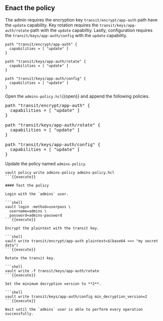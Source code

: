 ## Enact the policy

The admin requires the encryption key `transit/encrypt/app-auth` path have the
`update` capability. Key rotation requires the `transit/keys/app-auth/rotate`
path with the `update` capabiltiy. Lastly, configuration requires the
`transit/keys/app-auth/config` with the `update` capability.

```hcl
path "transit/encrypt/app-auth" {
  capabilities = [ "update" ]
}

path "transit/keys/app-auth/rotate" {
  capabilities = [ "update" ]
}

path "transit/keys/app-auth/config" {
  capabilities = [ "update" ]
}
```

Open the `admins-policy.hcl`{{open}} and append the following policies.

<pre class="file" data-filename="admins-policy.hcl" data-target="append">
path "transit/encrypt/app-auth" {
  capabilities = [ "update" ]
}

path "transit/keys/app-auth/rotate" {
  capabilities = [ "update" ]
}

path "transit/keys/app-auth/config" {
  capabilities = [ "update" ]
}
</pre>

Update the policy named `admins-policy`.

```shell
vault policy write admins-policy admins-policy.hcl
```{{execute}}

#### Test the policy

Login with the `admins` user.

```shell
vault login -method=userpass \
  username=admins \
  password=admins-password
```{{execute}}

Encrypt the plaintext with the transit key.

```shell
vault write transit/encrypt/app-auth plaintext=$(base64 <<< "my secret data")
```{{execute}}

Rotate the transit key.

```shell
vault write -f transit/keys/app-auth/rotate
```{{execute}}

Set the minimum decryption version to **2**.

```shell
vault write transit/keys/app-auth/config min_decryption_version=2
```{{execute}}

Wait until the `admins` user is able to perform every operation successfully.
